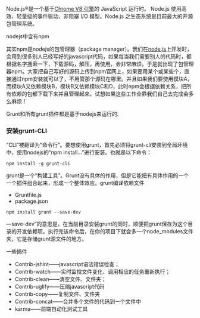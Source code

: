 

Node.js®是一个基于[Chrome V8 引擎](https://developers.google.com/v8/)的 JavaScript 运行时。 Node.js 使用高效、轻量级的事件驱动、非阻塞 I/O 模型。Node.js 之生态系统是目前最大的开源包管理系统。

nodejs中含有npm

其实npm是nodejs的包管理器（package manager）。我们在[node.js](http://lib.csdn.net/base/nodejs)上开发时，会用到很多别人已经写好的javascript代码，如果每当我们需要别人的代码时，都根据名字搜索一下，下载源码，解压，再使用，会非常麻烦。于是就出现了包管理器npm。大家把自己写好的源码上传到npm官网上，如果要用某个或某些个，直接通过npm安装就可以了，不用管那个源码在哪里。并且如果我们要使用模块A，而模块A又依赖模块B，模块B又依赖模块C和D，此时npm会根据依赖关系，把所有依赖的包都下载下来并且管理起来。试想如果这些工作全靠我们自己去完成会多么麻烦！



Grunt和所有grunt插件都是基于nodejs来运行的.

### 安装grunt-CLI

“CLI”被翻译为“命令行”。要想使用grunt，首先必须将grunt-cli安装到全局环境中，使用nodejs的“npm install…”进行安装。也就是以下命令：

```
npm install -g grunt-cli
```

grunt是一个“构建工具”。Grunt没有具体的作用，但是它能把有具体作用的一个一个插件组合起来，形成一个整体效应。grunt编译依赖文件

- Gruntfile.js 
- package.json



```
npm install grunt --save-dev
```

—save-dev”的意思是，在当前目录安装grunt的同时，顺便把grunt保存为这个目录的开发依赖项。执行完该命令后，在你的项目下就会多一个node_modules文件夹，它是存储grunt源文件的地方。



一些插件



- Contrib-jshint——javascript语法错误检查；
- Contrib-watch——实时监控文件变化、调用相应的任务重新执行；
- Contrib-clean——清空文件、文件夹；
- Contrib-uglify——压缩javascript代码
- Contrib-copy——复制文件、文件夹
- Contrib-concat——合并多个文件的代码到一个文件中
- karma——前端自动化测试工具